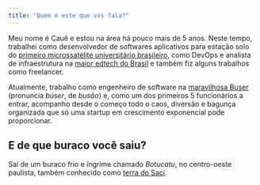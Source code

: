 ```yaml
---
title: "Quem é este que vos fala?"
---
```


Meu nome é Cauê e estou na área há pouco mais de 5 anos. Neste tempo, trabalhei como desenvolvedor de softwares aplicativos para estação solo do [primeiro microssatélite universitário brasileiro](https://pt.wikipedia.org/wiki/ITASAT-1), como DevOps e analista de infraestrutura na [maior edtech do Brasil](https://medium.com/techatquero) e também fiz alguns trabalhos como freelancer.

Atualmente, trabalho como engenheiro de software na [maravilhosa Buser](https://www.buser.com.br) (pronuncia _búser_, de _busão_) e, como um dos primeiros 5 funcionários a entrar, acompanho desde o começo todo o caos, diversão e bagunça organizada que só uma startup em crescimento exponencial pode proporcionar.

## E de que buraco você saiu?

Saí de um buraco frio e íngrime chamado *Botucatu*, no centro-oeste paulista, também conhecido como [terra do Saci](https://globoplay.globo.com/v/5806314/).